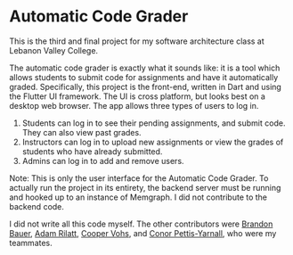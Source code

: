 # Automatic Code Grader

This is the third and final project for my software architecture class at Lebanon Valley College.

The automatic code grader is exactly what it sounds like: it is a tool which allows students to 
submit code for assignments and have it automatically graded. Specifically, this project is the 
front-end, written in Dart and using the Flutter UI framework. The UI is cross platform, but
looks best on a desktop web browser. The app allows three types of users to log in.

1. Students can log in to see their pending assignments, and submit code. They can also view past grades.
2. Instructors can log in to upload new assignments or view the grades of students who have already submitted.
3. Admins can log in to add and remove users.

Note: This is only the user interface for the Automatic Code Grader. To actually run the project in its 
entirety, the backend server must be running and hooked up to an instance of Memgraph. I did not
contribute to the backend code.

I did not write all this code myself. The other contributors were [Brandon Bauer](https://github.com/btb002), [Adam Rilatt](https://github.com/ajrilatt), [Cooper Vohs](https://github.com/booperxd), and [Conor Pettis-Yarnall](https://github.com/conorPY), who were my teammates.
